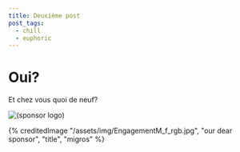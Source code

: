 ```yaml
---
title: Deuxième post
post_tags:
  - chill
  - euphoric
---
```

# Oui?

Et chez vous quoi de neuf?

![(sponsor logo)](/assets/img/EngagementM_f_rgb.jpg "our dear sponsor")

{% creditedImage "/assets/img/EngagementM_f_rgb.jpg", "our dear sponsor", "title", "migros" %}
